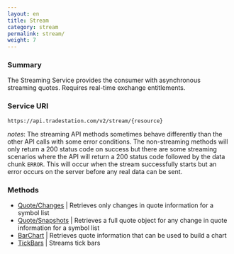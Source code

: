 ```yaml
---
layout: en
title: Stream
category: stream
permalink: stream/
weight: 7
---
```


### Summary

The Streaming Service provides the consumer with asynchronous streaming quotes. Requires real-time exchange entitlements.

### Service URI

`https://api.tradestation.com/v2/stream/{resource}`

*notes*: The streaming API methods sometimes behave differently than the other API calls with some error conditions. The non-streaming methods will only return a 200 status code on success but there are some streaming scenarios where the API will return a 200 status code followed by the data chunk `ERROR`. This will occur when the stream successfully starts but an error occurs on the server before any real data can be sent.

### Methods

* [Quote/Changes](quote-changes) | Retrieves only changes in quote information for a symbol list
* [Quote/Snapshots](quote-snapshots) | Retrieves a full quote object for any change in quote information for a symbol list
* [BarChart](barchart) | Retrieves quote information that can be used to build a chart
* [TickBars](tick-bars) | Streams tick bars
